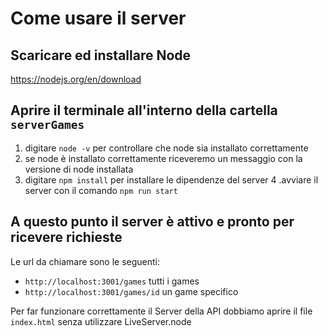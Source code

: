 # Come usare il server

## Scaricare ed installare Node
https://nodejs.org/en/download

## Aprire il terminale all'interno della cartella `serverGames`
1. digitare `node -v` per controllare che node sia installato correttamente
2. se node è installato correttamente riceveremo un messaggio con la versione di node installata
3. digitare `npm install` per installare le dipendenze del server
4 .avviare il server con il comando `npm run start`

## A questo punto il server è attivo e pronto per ricevere richieste
Le url da chiamare sono le seguenti:
- `http://localhost:3001/games` tutti i games
- `http://localhost:3001/games/id` un game specifico


Per far funzionare correttamente il Server della API dobbiamo aprire il file `index.html` senza utilizzare LiveServer.node